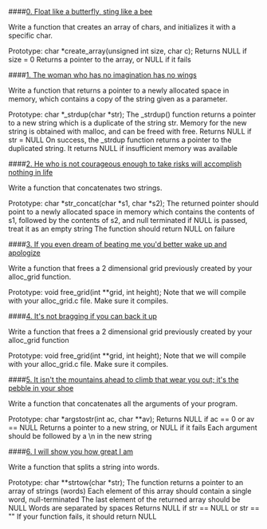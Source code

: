 ####[0. Float like a butterfly, sting like a bee](0-create_array.c)

Write a function that creates an array of chars, and initializes it with a specific char.

Prototype: char *create_array(unsigned int size, char c);
Returns NULL if size = 0
Returns a pointer to the array, or NULL if it fails

####[1. The woman who has no imagination has no wings](1-strdup.c)

Write a function that returns a pointer to a newly allocated space in memory, which contains a copy of the string given as a parameter.

Prototype: char *_strdup(char *str);
The _strdup() function returns a pointer to a new string which is a duplicate of the string str. Memory for the new string is obtained with malloc, and can be freed with free.
Returns NULL if str = NULL
On success, the _strdup function returns a pointer to the duplicated string. It returns NULL if insufficient memory was available

####[2. He who is not courageous enough to take risks will accomplish nothing in life](2-str_concat.c)

Write a function that concatenates two strings.

Prototype: char *str_concat(char *s1, char *s2);
The returned pointer should point to a newly allocated space in memory which contains the contents of s1, followed by the contents of s2, and null terminated
if NULL is passed, treat it as an empty string
The function should return NULL on failure

####[3. If you even dream of beating me you'd better wake up and apologize](3-alloc_grid.c)

Write a function that frees a 2 dimensional grid previously created by your alloc_grid function.

Prototype: void free_grid(int **grid, int height);
Note that we will compile with your alloc_grid.c file. Make sure it compiles.


####[4. It's not bragging if you can back it up](4-free_grid.c)

Write a function that frees a 2 dimensional grid previously created by your alloc_grid function

Prototype: void free_grid(int **grid, int height);
Note that we will compile with your alloc_grid.c file. Make sure it compiles.


####[5. It isn't the mountains ahead to climb that wear you out; it's the pebble in your shoe](100-argstostr.c)

Write a function that concatenates all the arguments of your program.

Prototype: char *argstostr(int ac, char **av);
Returns NULL if ac == 0 or av == NULL
Returns a pointer to a new string, or NULL if it fails
Each argument should be followed by a \n in the new string


####[6. I will show you how great I am](101-strtow.c)

Write a function that splits a string into words.

Prototype: char **strtow(char *str);
The function returns a pointer to an array of strings (words)
Each element of this array should contain a single word, null-terminated
The last element of the returned array should be NULL
Words are separated by spaces
Returns NULL if str == NULL or str == ""
If your function fails, it should return NULL

